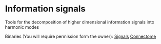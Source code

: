 # Information signals
Tools for the decomposition of higher dimensional information signals into harmonic modes

Binaries (You will require permission form the owner):
[Signals](https://drive.google.com/file/d/1pW7MuYi3pAGb7-ZjTaEVh6Dw6D3gVnw0/view?usp=sharing)
[Connectome](https://drive.google.com/drive/folders/1BUMwJdOxPygab_d1wwZiLnCTN-Y0xKez?usp=sharing)
